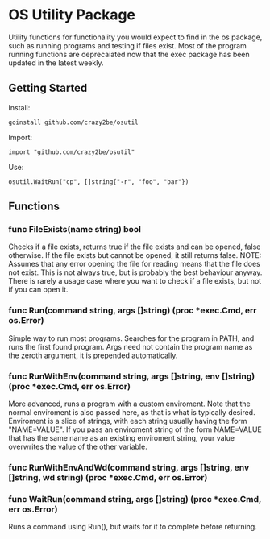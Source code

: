 OS Utility Package
==================

Utility functions for functionality you would expect to find in the os package, such as running programs and testing if files exist. Most of the program running functions are deprecaiated now that the exec package has been updated in the latest weekly.

Getting Started
---------------

Install:

	goinstall github.com/crazy2be/osutil

Import:

	import "github.com/crazy2be/osutil"

Use:

	osutil.WaitRun("cp", []string{"-r", "foo", "bar"})

Functions
---------

### func FileExists(name string) bool
Checks if a file exists, returns true if the file exists and can be opened, false otherwise. If the file exists but cannot be opened, it still returns false.
NOTE: Assumes that any error opening the file for reading means that the file does not exist. This is not always true, but is probably the best behaviour anyway. There is rarely a usage case where you want to check if a file exists, but not if you can open it.

### func Run(command string, args []string) (proc *exec.Cmd, err os.Error)
Simple way to run most programs. Searches for the program in PATH, and runs the first found program. Args need not contain the program name as the zeroth argument, it is prepended automatically.

### func RunWithEnv(command string, args []string, env []string) (proc *exec.Cmd, err os.Error)
More advanced, runs a program with a custom enviroment. Note that the normal enviroment is also passed here, as that is what is typically desired. Enviroment is a slice of strings, with each string usually having the form "NAME=VALUE". If you pass an enviroment string of the form NAME=VALUE that has the same name as an existing enviroment string, your value overwrites the value of the other variable.

### func RunWithEnvAndWd(command string, args []string, env []string, wd string) (proc *exec.Cmd, err os.Error)

### func WaitRun(command string, args []string) (proc *exec.Cmd, err os.Error)
Runs a command using Run(), but waits for it to complete before returning.
